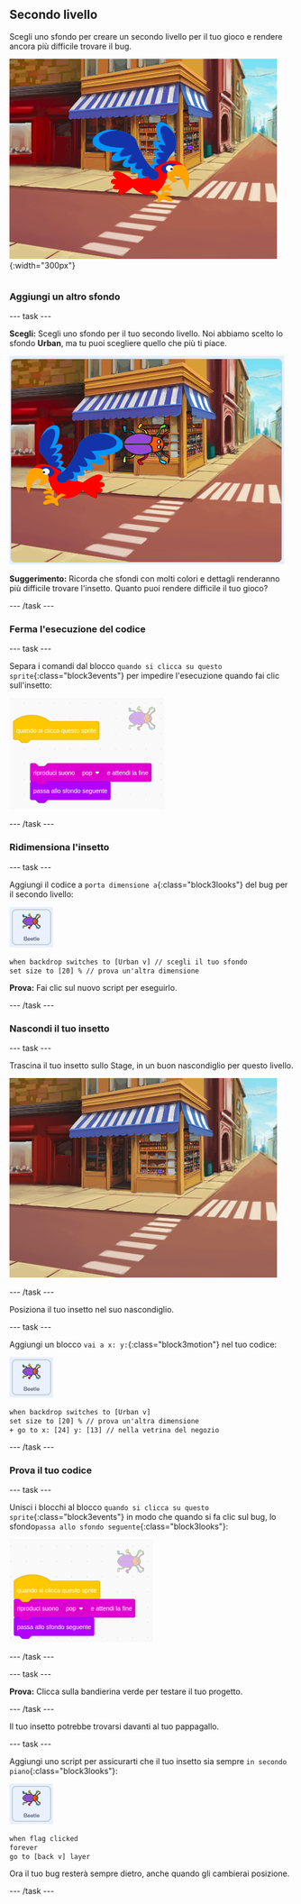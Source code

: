 ## Secondo livello

<div style="display: flex; flex-wrap: wrap">
<div style="flex-basis: 200px; flex-grow: 1; margin-right: 15px;">
Scegli uno sfondo per creare un secondo livello per il tuo gioco e rendere ancora più difficile trovare il bug. 
</div>
<div>

![Una scena in strada con un insetto nascosto.](images/second-level.png){:width="300px"}

</div>
</div>

### Aggiungi un altro sfondo

--- task ---

**Scegli:** Scegli uno sfondo per il tuo secondo livello. Noi abbiamo scelto lo sfondo **Urban**, ma tu puoi scegliere quello che più ti piace.

![L'insetto ed il pappagallo sullo sfondo Urban.](images/insert-urban-backdrop.png)

**Suggerimento:** Ricorda che sfondi con molti colori e dettagli renderanno più difficile trovare l'insetto. Quanto puoi rendere difficile il tuo gioco?

--- /task ---

### Ferma l'esecuzione del codice

--- task ---

Separa i comandi dal blocco `quando si clicca su questo sprite`{:class="block3events"} per impedire l'esecuzione quando fai clic sull'insetto:

![Rompere il codice.](images/breaking-script.png)

--- /task ---

### Ridimensiona l'insetto

--- task ---

Aggiungi il codice a `porta dimensione a`{:class="block3looks"} del bug per il secondo livello:

![Lo sprite bug.](images/bug-sprite.png)

```blocks3
when backdrop switches to [Urban v] // scegli il tuo sfondo
set size to [20] % // prova un'altra dimensione
```

**Prova:** Fai clic sul nuovo script per eseguirlo.

--- /task ---

### Nascondi il tuo insetto

--- task ---

Trascina il tuo insetto sullo Stage, in un buon nascondiglio per questo livello.

![L'insetto nascosto nella finestra del negozio nel centro dello sfondo.](images/hidden-urban-backdrop.png)

--- /task ---

Posiziona il tuo insetto nel suo nascondiglio.

--- task ---

Aggiungi un blocco `vai a x: y:`{:class="block3motion"} nel tuo codice:

![Lo sprite insetto.](images/bug-sprite.png)

```blocks3
when backdrop switches to [Urban v]
set size to [20] % // prova un'altra dimensione
+ go to x: [24] y: [13] // nella vetrina del negozio
```

--- /task ---

### Prova il tuo codice

--- task ---

Unisci i blocchi al blocco `quando si clicca su questo sprite`{:class="block3events"} in modo che quando si fa clic sul bug, lo sfondo`passa allo sfondo seguente`{:class="block3looks"}:

![I blocchi vengono raggruppati nuovamente.](images/fixed-script.png)

--- /task ---

--- task ---

**Prova:** Clicca sulla bandierina verde per testare il tuo progetto.

--- /task ---

Il tuo insetto potrebbe trovarsi davanti al tuo pappagallo.

--- task ---

Aggiungi uno script per assicurarti che il tuo insetto sia sempre `in secondo piano`{:class="block3looks"}:

![Lo sprite insetto.](images/bug-sprite.png)

```blocks3
when flag clicked
forever
go to [back v] layer
```

Ora il tuo bug resterà sempre dietro, anche quando gli cambierai posizione.

--- /task ---
